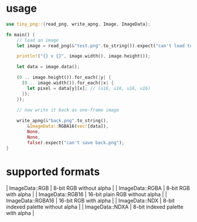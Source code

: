 usage
=====

```rust
use tiny_png::{read_png, write_apng, Image, ImageData};

fn main() {
    // load an image
    let image = read_png(&"test.png".to_string()).expect("can't load test.png");

    println!("{} x {}", image.width(), image.height());

    let data = image.data();

    (0 .. image.height()).for_each(|y| {
      (0 .. image.width()).for_each(|x| {
        let pixel = data[y][x]; // (u16, u16, u16, u16)
      });
    });

    // now write it back as one-frame image
  
    write_apng(&"back.png".to_string(), 
        &ImageData::RGBA16(vec![data]),
        None,
        None,
        false).expect("can't save back.png");
}
```

supported formats 
=================

| ImageData::RGB | 8-bit RGB without alpha |
| ImageData::RGBA | 8-bit RGB with alpha |
| ImageData::RGB16 | 16-bit plain RGB without alpha |
| ImageData::RGBA16 | 16-bit RGB with alpha |
| ImageData::NDX | 8-bit indexed palette without alpha |
| ImageData::NDXA | 8-bit indexed palette with alpha |

